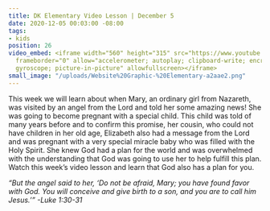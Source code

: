 ```yaml
---
title: DK Elementary Video Lesson | December 5
date: 2020-12-05 00:03:00 -08:00
tags:
- kids
position: 26
video_embed: <iframe width="560" height="315" src="https://www.youtube.com/embed/sD62BM7m4D4"
  frameborder="0" allow="accelerometer; autoplay; clipboard-write; encrypted-media;
  gyroscope; picture-in-picture" allowfullscreen></iframe>
small_image: "/uploads/Website%20Graphic-%20Elementary-a2aae2.png"
---
```


This week we will learn about when Mary, an ordinary girl from Nazareth, was visited by an angel from the Lord and told her some amazing news! She was going to become pregnant with a special child. This child was told of many years before and to confirm this promise, her cousin, who could not have children in her old age, Elizabeth also had a message from the Lord and was pregnant with a very special miracle baby who was filled with the Holy Spirit. She knew God had a plan for the world and was overwhelmed with the understanding that God was going to use her to help fulfill this plan. Watch this week’s video lesson and learn that God also has a plan for you.

*“But the angel said to her, ‘Do not be afraid, Mary; you have found favor with God. You will conceive and give birth to a son, and you are to call him Jesus.’” -Luke 1:30-31*